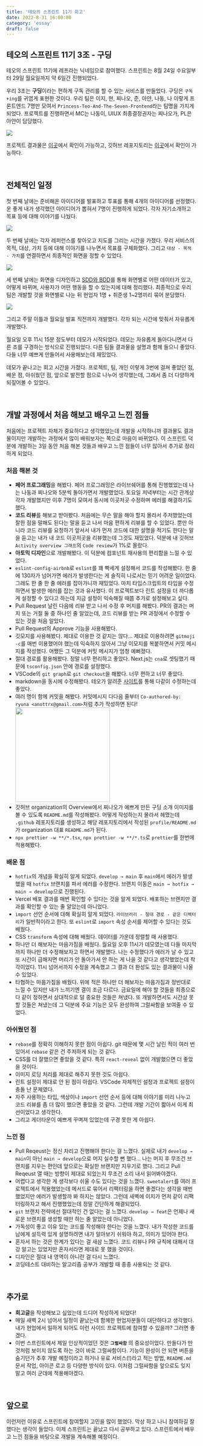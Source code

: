 ```yaml
---
title: '테오의 스프린트 11기 회고'
date: 2022-8-31 16:00:00
category: 'essay'
draft: false
---
```


## 테오의 스프린트 11기 3조 - 구딩

테오의 스프린트 11기에 레프라는 닉네임으로 참여했다. 스프린트는 8월 24일 수요일부터 29일 월요일까지 약 6일간 진행되었다.

우리 3조는 **구딩**이라는 편하게 구독 관리를 할 수 있는 서비스를 만들었다. 구딩은 `구독+ing`를 귀엽게 표현한 것이다. 우리 팀은 이지, 현, 찌나오, 준, 아얀, 나동, 나 이렇게 프론트엔드 7명만 모여서 `Princess-Teo-And-The-Seven-Frontend`라는 팀명을 가지게 되었다. 프로젝트를 진행하면서 MC는 나동이, UIUX 최종결정권자는 찌나오가, PL은 아얀이 담당했다.

![](./images/teo_sprint_11_gooding_team.png)

프로젝트 결과물은 [이곳](https://gooding.vercel.app/)에서 확인이 가능하고, 깃허브 레포지토리는 [이곳](https://github.com/Princess-Teo-And-The-Seven-Frontend/gooding)에서 확인이 가능하다.

<br />

## 전체적인 일정

첫 번째 날에는 준비해온 아이디어를 발표하고 투표를 통해 4개의 아이디어를 선정했다. 운 좋게 내가 생각했던 아이디어가 뽑혀서 7명이 진행하게 되었다. 각자 자기소개하고 목표 등에 대해 이야기를 나눴다.

![](./images/teo_sprint_11_gooding_1.png)

두 번째 날에는 각자 레퍼런스를 찾아오고 지도를 그리는 시간을 가졌다. 우리 서비스의 목적, 대상, 가치 등에 대해 이야기를 나누면서 목표를 구체화했다. 그리고 `대상 - 목적 - 가치`를 연결하면서 최종적인 화면을 정할 수 있었다.

![](./images/teo_sprint_11_gooding_2.png)

세 번째 날에는 화면을 디자인하고 [SDD와 BDD](https://velog.io/@teo/behavior-driven-development-schema-driven-development)를 통해 화면별로 어떤 데이터가 있고, 어떻게 바뀌며, 사용자가 어떤 행동을 할 수 있는지에 대해 정리했다. 최종적으로 우리 팀은 개발할 것을 화면별로 나눈 뒤 현업자 1명 + 취준생 1~2명끼리 묶어 분담했다.

![](./images/teo_sprint_11_gooding_3.png)

그리고 주말 이틀과 월요일 발표 직전까지 개발했다. 각자 되는 시간에 맞춰서 자유롭게 개발했다.

월요일 오후 11시 15분 정도부터 데모가 시작되었다. 데모는 자유롭게 돌아다니면서 다른 조를 구경하는 방식으로 진행되었다. 다른 팀들 결과물을 설명과 함께 들으니 좋았다. 다들 너무 예쁘게 만들어서 사용해보는데 재밌었다.

데모가 끝나고는 회고 시간을 가졌다. 프로젝트, 팀, 개인 이렇게 3번에 걸쳐 좋았던 점, 배운 점, 아쉬웠던 점, 앞으로 발전할 점으로 나누어 생각했는데, 그래서 좀 더 다양하게 되짚어볼 수 있었다.

<br />

## 개발 과정에서 처음 해보고 배우고 느낀 점들

처음에는 프로젝트 자체가 중요하다고 생각했었는데 개발을 시작하니까 결과물도 결과물이지만 개발하는 과정에서 많이 배워보자는 쪽으로 마음이 바뀌었다. 이 스프린트 덕분에 개발하는 3일 동안 처음 해본 것들과 배우고 느낀 점들이 너무 많아서 추가로 정리하게 되었다.

### 처음 해본 것

- **페어 프로그래밍**을 해봤다. 페어 프로그래밍은 라이브쉐어를 통해 진행했었는데 나는 나동과 찌나오와 5분씩 돌아가면서 개발했었다. 토요일 저녁부터는 시간 관계상 각자 개발했지만 이후 7명이 모여서 동시에 이곳저곳 수정하며 에러를 해결하기도 했다.
- **코드 리뷰**를 해보고 받아봤다. 처음에는 무슨 말을 해야 할지 몰라서 주저했었는데 잘한 점을 말해도 된다는 말을 듣고 나서 마음 편하게 리뷰를 할 수 있었다. 뿐만 아니라 코드 리뷰를 요청하기 앞서서 내가 먼저 코드에 대한 설명을 적기도 한다는 말을 듣고는 내가 내 코드 이곳저곳을 리뷰했는데 그것도 재밌었다. 덕분에 내 깃허브 `Activity overview 그래프`의 `Code review`가 1%로 올랐다.
  <!-- <img src="./images/teo_sprint_11_gooding_graph.png" width='200px'> -->
- **아토믹 디자인**으로 개발해봤다. 이 덕분에 컴포넌트 재사용의 편리함을 느낄 수 있었다.
- `eslint-config-airbnb`로 `eslint`를 꽤 빡세게 설정해서 코드를 작성해봤다. 한 줄에 130자가 넘어가면 에러가 발생한다는 게 솔직히 나로서는 믿기 어려운 일이었다. 그래도 한 줄 한 줄 에러를 잡아가니까 재밌었다. 마치 타입스크립트의 타입을 수정하면서 발생한 에러를 잡는 것과 유사했다. 이 프로젝트보다 린트 설정을 더 까다롭게 설정할 수 있다고 하는데 지금 설정이 익숙해질 때쯤 추가로 설정해보고 싶다.
- Pull Request 날린 다음에 리뷰 받고 나서 수정 후 머지를 해봤다. PR의 결과는 머지 또는 거절 둘 중 하나인 줄 알았는데, 코드 리뷰를 받는 PR 과정에서 수정할 수 있는 것을 처음 알았다.
- Pull Request의 Approve 기능을 사용해봤다.
- 깃모지를 사용해봤다. 제대로 이용한 것 같지는 않다… 제대로 이용하려면 `gitmoji -c`를 매번 이용했어야 했는데 익숙하지 않아서 그냥 이모지를 복붙하면서 커밋 메시지를 작성했다. 어쨌든 그 덕분에 커밋 메시지가 엄청 예뻐졌다.
- 절대 경로를 활용해봤다. 정말 너무 편리하고 좋았다. Next.js는 `cna`로 셋팅했기 때문에 `tsconfig.json` 안에 경로를 설정했다.
- VSCode의 `git graph`로 `git checkout`을 해봤다. 너무 편하고 너무 좋았다.
- markdown을 동시에 수정해봤다. 테오가 알려준 [사이트](https://hackmd.io/)를 통해 다같이 수정하는데 좋았다.
- 여러 명이 함께 커밋을 해봤다. 커밋메시지 다다음 줄부터 `Co-authored-by: ryuna <anottrx@gmail.com>`처럼 추가 작성하면 된다!
  <img src="./images/teo_sprint_11_gooding_commit.png" width='250px'>
- 깃허브 organization의 Overview에서 찌나오가 예쁘게 만든 구딩 소개 이미지를 볼 수 있도록 `README.md`를 작성해봤다. 어떻게 작성하는지 몰라서 헤맸는데 `.github` 레포지토리를 생성하고 해당 레포지토리에서 작성된 `profile/README.md`가 organization 대표 `README.md`가 된다.
- `npx prettier -w **/*.tsx`, `npx prettier -w **/*.ts`로 `prettier`를 한번에 적용해봤다.

### 배운 점

- `hotfix`의 개념을 확실히 알게 되었다. `develop → main` 후 `main`에서 에러가 발생했을 때 `hotfix` 브랜치를 파서 에러를 수정한다. 브랜치 이동은 `main → hotfix → main → develop`으로 진행된다.
- Vercel 배포 결과를 매번 확인할 수 있다는 것을 알게 되었다. 배포하는 브랜치만 결과를 확인할 수 있는 줄 알았는데 아니었다.
- `import` 선언 순서에 대해 확실히 알게 되었다. `라이브러리 - 절대 경로 - 같은 디렉터리`가 일반적이라고 한다. 또 `eslint`로 `import` 속성 순서를 제어할 수 있다는 것도 배웠다.
- CSS `transform` 속성에 대해 배웠다. 데이터를 가운데 정렬할 때 사용했다.
- 하나만 더 해보자는 마음가짐을 배웠다. 월요일 오후 11시가 데모였는데 다들 마지막까지 하나만 더 수정해보자고 하면서 개발했다. 나는 수정했다가 에러가 날 수 있고 또 시간이 급해지면 머리가 안 돌아가서 안 하는 게 나을 것 같다고 생각했었는데 착각이었다. 11시 넘어서까지 수정을 계속했고 그 결과 더 완성도 있는 결과물이 나올 수 있었다.
- 타협하는 마음가짐을 배웠다. 위에 적은 하나만 더 해보자는 마음가짐과 정반대로 느낄 수 있지만 내가 느끼기엔 결이 조금 다르다. 금요일에 해야 할 것들을 최종으로 다 같이 정하면서 상대적으로 덜 중요한 것들은 쳐냈다. 또 개발하면서도 시간상 못할 것들은 쳐냈는데 그 덕분에 주요 기능은 모두 완성하여 그럴싸함을 보여줄 수 있었다.

### 아쉬웠던 점

- `rebase`를 정확히 이해하지 못한 점이 아쉽다. git 때문에 몇 시간 날린 적이 여러 번 있어서 `rebase` 같은 건 주저하게 되는 것 같다.
- CSS를 더 잘했으면 좋았을 것 같다. 특히 `react-reveal` 없이 개발했으면 더 좋았을 것이다.
- 이미지 로딩 처리를 제대로 해주지 못한 것도 아쉽다.
- 린트 설정이 제대로 안 된 점이 아쉽다. VSCode 자체적인 설정과 프로젝트 설정이 충돌 난 문제였다.
- 자주 사용하는 타입, 색상이나 `import` 선언 순서 등에 대해 이야기를 미리 나누고 코드 리뷰를 좀 더 많이 했으면 좋았을 것 같다. 그런데 개발 기간이 짧아서 이게 최선이었다고 생각한다.
- 그리고 게더타운이 예쁘게 꾸며져 있었는데 구경 못한 게 아쉽다.

### 느낀 점

- Pull Reqeust는 정신 차리고 진행해야 한다는 걸 느꼈다. 실제로 내가 `develop → main`이 아닌 `main → develop`으로 머지 실수할 뻔 했다… 나는 머지 후 무조건 브랜치를 지우는 편인데 앞으로는 확실한 브랜치만 지우기로 했다. 그리고 Pull Reqeust 열 때는 방향이 제대로 되었는지 무조건 소리 내서 읽어봐야겠다.
- 어렵다고 생각한 게 생각보다 쉬울 수도 있다는 것을 느꼈다. `sweetalert`를 여러 프로젝트에서 적용했었는데 메서드로 묶어서 리팩터링을 하면 좋겠다는 생각을 매번 했었지만 에러가 발생할까 봐 하지는 않았다. 그런데 새벽에 이지가 먼저 같이 리팩터링하자고 해서 진행했었는데 정말 간단하게 해결되었다.
- `git` 브랜치 전략에선 절대적인 건 없다는 걸 느꼈다. `develop → feat`은 언제나 새로운 브랜치를 생성할 때만 하는 줄 알았는데 아니었다.
- 가독성이 좋고 이유 있는 코드를 작성해야 한다는 것을 느꼈다. 내가 작성한 코드를 남에게 설득력 있게 설명하려면 내가 알아보기 쉬워야 하고, 의미가 있어야 한다.
- 혼자서 하는 것은 한계가 있다는 걸 새삼 느꼈다. 코드 리뷰나 PR 규칙에 대해서 대강 알고는 있었지만 혼자서라면 제대로 못 했을 것이다.
- 디자인은 절대 내 영역이 아니란 걸 다시 느꼈다.
- 코딩테스트 대비하는 알고리즘 공부가 개발할 때 종종 사용되는 것 같다.

<br />

## 추가로

- **회고글**을 작성해보고 싶었는데 드디어 작성하게 되었다!
- 매일 새벽 2시 넘어서 일정이 끝났는데 함께한 현업자분들이 대단하다고 생각했다. 내가 현업에서 일하게 되어도 이런 사이드 프로젝트에 참여할 수 있을까? 그러면 좋겠다.
- 이번 스프린트에서 제일 인상적이었던 것은 **`그럴싸함`** 의 중요성이었다. 만들다가 만 것처럼 보이지 않도록 하는 것이 바로 그럴싸함이다. 기능이 완성이 안 되면 버튼을 숨기던가 추후 개발 예정이라고 하거나 유료 서비스(!)라고 적는 방법, `README.md` 문서 작업, 아이콘 로고 등 다양한 방식이 있다. 이처럼 그럴싸함을 앞으로도 잊지 말고 여러 군데에 적용해야겠다.

<br />

## 앞으로

이런저런 이유로 스프린트에 참여할지 고민을 많이 했었다. 막상 하고 나니 참여하길 잘했다는 생각이 들었다. 이제 스프린트는 끝났고 다시 공부하고 있다. 스프린트에서 배우고 느낀 점들을 바탕으로 개발을 계속해볼 예정이다.

<br />
<br />
